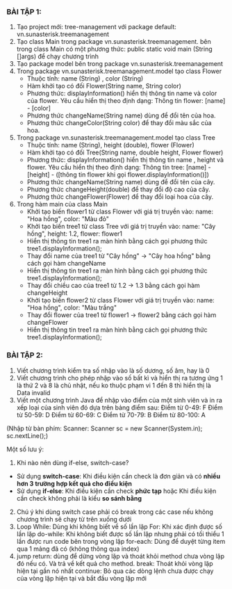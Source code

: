 ### BÀI TẬP 1:
1. Tạo project mới: tree-management với package default: vn.sunasterisk.treemanagement
2. Tạo class Main trong package vn.sunasterisk.treemanagement. bên trong class Main có một phương thức: public static void main (String []args) để chạy chương trình
3. Tạo package model bên trong package vn.sunasterisk.treemanagement
4. Trong package vn.sunasterisk.treemanagement.model tạo class Flower
    + Thuộc tính: name (String) , color (String)
    + Hàm khởi tạo có đối Flower(String name, String color)
    + Phương thức: displayInformation() hiển thị thông tin name và color của flower. Yêu cầu hiển thị theo định dạng:
       Thông tin flower: [name] - [color]
    + Phương thức changeName(String name) dùng để đổi tên của hoa.
    + Phương thức changeColor(String color) để thay đổi màu sắc của hoa.
5. Trong package vn.sunasterisk.treemanagement.model tạo class Tree
    + Thuộc tính: name (String), height (double), flower (Flower)
    + Hàm khởi tạo có đối Tree(String name, double height, Flower flower)
    + Phương thức: displayInformation() hiển thị thông tin name , height và flower. Yêu cầu hiển thị theo định dạng:
       Thông tin tree: [name] - [height] - ([thông tin flower khi gọi flower.displayInformation()])
    + Phương thức changeName(String name) dùng để đổi tên của cây.
    + Phương thức changeHeight(double) để thay đổi độ cao của cây.
    + Phương thức changeFlower(Flower) để thay đổi loại hoa của cây.
6. Trong hàm main của class Main
    + Khởi tạo biến flower1 từ class Flower với giá trị truyền vào: name: "Hoa hồng", color: "Màu đỏ"
    + Khởi tạo biến tree1 từ class Tree với giá trị truyền vào: name: "Cây hồng", height: 1.2, flower: flower1
    + Hiển thị thông tin tree1 ra màn hình bằng cách gọi phương thức tree1.displayInformation();
    + Thay đổi name của tree1 từ "Cây hồng" -> "Cây hoa hồng" bằng cách gọi hàm changeName
    + Hiển thị thông tin tree1 ra màn hình bằng cách gọi phương thức tree1.displayInformation();
    + Thay đổi chiều cao của tree1 từ 1.2 -> 1.3 bằng cách gọi hàm changeHeight
    + Khởi tạo biến flower2 từ class Flower với giá trị truyền vào: name: "Hoa hồng", color: "Màu trắng"
    + Thay đổi flower của tree1 từ flower1 -> flower2 bằng cách gọi hàm changeFlower
    + Hiển thị thông tin tree1 ra màn hình bằng cách gọi phương thức tree1.displayInformation();

### BÀI TẬP 2:
1. Viết chương trình kiểm tra số nhập vào là số dương, số âm, hay là 0
2. Viết chương trình cho phép nhập vào số bất kì và hiển thị ra tương ứng 1 là thứ 2 và 8 là chủ nhật, nếu ko thuộc phạm vi 1 đến 8 thì hiển thị là Data invalid
3. Viết một chương trình Java để nhập vào điểm của một sinh viên và in ra xếp loại của sinh viên đó dựa trên bảng điểm sau:
Điểm từ 0-49: F
Điểm từ 50-59: D
Điểm từ 60-69: C
Điểm từ 70-79: B
Điểm từ 80-100: A

(Nhập từ bàn phím:  Scanner: Scanner sc = new Scanner(System.in); sc.nextLine();)

Một số lưu ý:
1. Khi nào nên dùng if-else, switch-case?
- Sử dụng **switch-case**: Khi điều kiện cần check là đơn giản và  có **nhiều hơn 3 trường hợp kết quả cho điều kiện**
- Sử dụng **if-else**: Khi điều kiện cần check **phức tạp** hoặc Khi điều kiện cần check không phải là kiểu **so sánh bằng**
2. Chú ý khi dùng switch case phải có break trong các case nếu không chương trình sẽ chạy từ trên xuống dưới
3. Loop
While: Dùng khi không biết về số lần lặp
For: Khi xác định được số lần lặp
do-while: Khi không biết được số lần lặp nhưng phải có tối thiểu 1 lần được run code bên trong vòng lặp
for-each: Dùng để duyệt từng item qua 1 mảng đã có (không thông qua index)
4. jump
return: dùng để dừng vòng lặp và thoát khỏi method chưa vòng lặp đó nếu có. Và trả về kết quả cho method.
break: Thoát khỏi vòng lặp hiện tại gần nó nhất
continue: Bỏ qua các dòng lệnh chưa được chạy của vòng lặp hiện tại và bắt đầu vòng lặp mới
